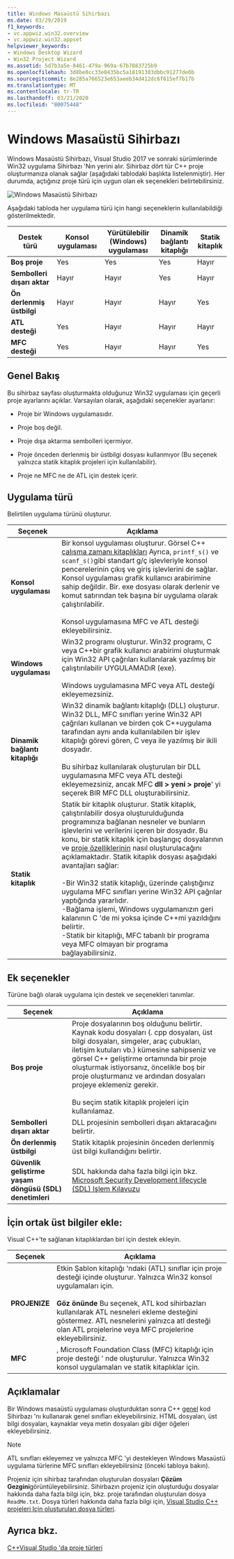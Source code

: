 ```yaml
---
title: Windows Masaüstü Sihirbazı
ms.date: 03/29/2019
f1_keywords:
- vc.appwiz.win32.overview
- vc.appwiz.win32.appset
helpviewer_keywords:
- Windows Desktop Wizard
- Win32 Project Wizard
ms.assetid: 5d7b3a5e-8461-479a-969a-67b7883725b9
ms.openlocfilehash: 3d8be0cc33e0435bc5a18191303dbbc91277de0b
ms.sourcegitcommit: 8e285a766523e653aeeb34d412dc6f615ef7b17b
ms.translationtype: MT
ms.contentlocale: tr-TR
ms.lasthandoff: 03/21/2020
ms.locfileid: "80075448"
---
```

# <a name="windows-desktop-wizard"></a>Windows Masaüstü Sihirbazı

Windows Masaüstü Sihirbazı, Visual Studio 2017 ve sonraki sürümlerinde Win32 uygulama Sihirbazı 'Nın yerini alır. Sihirbaz dört tür C++ proje oluşturmanıza olanak sağlar (aşağıdaki tablodaki başlıkta listelenmiştir). Her durumda, açtığınız proje türü için uygun olan ek seçenekleri belirtebilirsiniz.

   ![Windows Masaüstü Sihirbazı](media/windows-desktop-wizard.png)

Aşağıdaki tabloda her uygulama türü için hangi seçeneklerin kullanılabildiği gösterilmektedir.

|Destek türü|Konsol uygulaması|Yürütülebilir (Windows) uygulaması|Dinamik bağlantı kitaplığı|Statik kitaplık|
|---------------------|-------------------------|----------------------------------------|---------------------------|--------------------|
|**Boş proje**|Yes|Yes|Yes|Hayır|
|**Sembolleri dışarı aktar**|Hayır|Hayır|Yes|Hayır|
|**Ön derlenmiş üstbilgi**|Hayır|Hayır|Hayır|Yes|
|**ATL desteği**|Yes|Hayır|Hayır|Hayır|
|**MFC desteği**|Yes|Hayır|Hayır|Yes|

## <a name="overview"></a>Genel Bakış

Bu sihirbaz sayfası oluşturmakta olduğunuz Win32 uygulaması için geçerli proje ayarlarını açıklar. Varsayılan olarak, aşağıdaki seçenekler ayarlanır:

- Proje bir Windows uygulamasıdır.

- Proje boş değil.

- Proje dışa aktarma sembolleri içermiyor.

- Proje önceden derlenmiş bir üstbilgi dosyası kullanmıyor (Bu seçenek yalnızca statik kitaplık projeleri için kullanılabilir).

- Proje ne MFC ne de ATL için destek içerir.

## <a name="application-type"></a>Uygulama türü

Belirtilen uygulama türünü oluşturur.

|Seçenek|Açıklama|
|------------|-----------------|
|**Konsol uygulaması**|Bir konsol uygulaması oluşturur. Görsel C++ [çalışma zamanı kitaplıkları](../c-runtime-library/c-run-time-library-reference.md) Ayrıca, `printf_s()` ve `scanf_s()`gibi standart g/ç işlevleriyle konsol pencerelerinin çıkış ve giriş işlevlerini de sağlar. Konsol uygulaması grafik kullanıcı arabirimine sahip değildir. Bir. exe dosyası olarak derlenir ve komut satırından tek başına bir uygulama olarak çalıştırılabilir.<br /><br /> Konsol uygulamasına MFC ve ATL desteği ekleyebilirsiniz.|
|**Windows uygulaması**|Win32 programı oluşturur. Win32 programı, C veya C++bir grafik kullanıcı arabirimi oluşturmak için Win32 API çağrıları kullanılarak yazılmış bir çalıştırılabilir UYGULAMADıR (exe).<br /><br /> Windows uygulamasına MFC veya ATL desteği ekleyemezsiniz.|
|**Dinamik bağlantı kitaplığı**|Win32 dinamik bağlantı kitaplığı (DLL) oluşturur. Win32 DLL, MFC sınıfları yerine Win32 API çağrıları kullanan ve birden çok C++uygulama tarafından aynı anda kullanılabilen bir işlev kitaplığı görevi gören, C veya ile yazılmış bir ikili dosyadır.<br /><br /> Bu sihirbaz kullanılarak oluşturulan bir DLL uygulamasına MFC veya ATL desteği ekleyemezsiniz, ancak MFC **dll > yeni > proje**' yi seçerek BIR MFC DLL oluşturabilirsiniz.|
|**Statik kitaplık**|Statik bir kitaplık oluşturur. Statik kitaplık, çalıştırılabilir dosya oluşturulduğunda programınıza bağlanan nesneler ve bunların işlevlerini ve verilerini içeren bir dosyadır. Bu konu, bir statik kitaplık için başlangıç dosyalarının ve [proje özelliklerinin](../build/reference/property-pages-visual-cpp.md) nasıl oluşturulacağını açıklamaktadır. Statik kitaplık dosyası aşağıdaki avantajları sağlar:<br /><br />-Bir Win32 statik kitaplığı, üzerinde çalıştığınız uygulama MFC sınıfları yerine Win32 API çağrılar yaptığında yararlıdır.<br />-Bağlama işlemi, Windows uygulamanızın geri kalanının C 'de mi yoksa içinde C++mi yazıldığını belirtir.<br />-Statik bir kitaplığı, MFC tabanlı bir programa veya MFC olmayan bir programa bağlayabilirsiniz.|

## <a name="additional-options"></a>Ek seçenekler

Türüne bağlı olarak uygulama için destek ve seçenekleri tanımlar.

|Seçenek|Açıklama|
|------------|-----------------|
|**Boş proje**|Proje dosyalarının boş olduğunu belirtir. Kaynak kodu dosyaları (. cpp dosyaları, üst bilgi dosyaları, simgeler, araç çubukları, iletişim kutuları vb.) kümesine sahipseniz ve görsel C++ geliştirme ortamında bir proje oluşturmak istiyorsanız, öncelikle boş bir proje oluşturmanız ve ardından dosyaları projeye eklemeniz gerekir.<br /><br /> Bu seçim statik kitaplık projeleri için kullanılamaz.|
|**Sembolleri dışarı aktar**|DLL projesinin sembolleri dışarı aktaracağını belirtir.|
|**Ön derlenmiş üstbilgi**|Statik kitaplık projesinin önceden derlenmiş üst bilgi kullandığını belirtir.|
|**Güvenlik geliştirme yaşam döngüsü (SDL) denetimleri**|SDL hakkında daha fazla bilgi için bkz. [Microsoft Security Development lifecycle (SDL) Işlem Kılavuzu](../build/reference/sdl-enable-additional-security-checks.md)|

## <a name="add-common-headers-for"></a>İçin ortak üst bilgiler ekle:

Visual C++'te sağlanan kitaplıklardan biri için destek ekleyin.

|Seçenek|Açıklama|
|------------|-----------------|
|**PROJENIZE**|Etkin Şablon kitaplığı 'ndaki (ATL) sınıflar için proje desteği içinde oluşturur. Yalnızca Win32 konsol uygulamaları için.<br /><br /> **Göz önünde** Bu seçenek, ATL kod sihirbazları kullanılarak ATL nesneleri ekleme desteğini göstermez. ATL nesnelerini yalnızca atl desteği olan ATL projelerine veya MFC projelerine ekleyebilirsiniz.|
|**MFC**|, Microsoft Foundation Class (MFC) kitaplığı için proje desteği ' nde oluşturulur. Yalnızca Win32 konsol uygulamaları ve statik kitaplıklar için.|

## <a name="remarks"></a>Açıklamalar

Bir Windows masaüstü uygulaması oluşturduktan sonra C++ [genel](../ide/generic-cpp-class-wizard.md) kod Sihirbazı 'nı kullanarak genel sınıfları ekleyebilirsiniz. HTML dosyaları, üst bilgi dosyaları, kaynaklar veya metin dosyaları gibi diğer öğeleri ekleyebilirsiniz.

> [!NOTE]
> ATL sınıfları ekleyemez ve yalnızca MFC 'yi destekleyen Windows Masaüstü uygulama türlerine MFC sınıfları ekleyebilirsiniz (önceki tabloya bakın).

Projeniz için sihirbaz tarafından oluşturulan dosyaları **Çözüm Gezgini**görüntüleyebilirsiniz. Sihirbazın projeniz için oluşturduğu dosyalar hakkında daha fazla bilgi için, bkz. proje tarafından oluşturulan dosya `ReadMe.txt`. Dosya türleri hakkında daha fazla bilgi için, [Visual Studio C++ projeleri Için oluşturulan dosya türleri](../build/reference/file-types-created-for-visual-cpp-projects.md).

## <a name="see-also"></a>Ayrıca bkz.

[C++Visual Studio 'da proje türleri](../build/reference/visual-cpp-project-types.md)